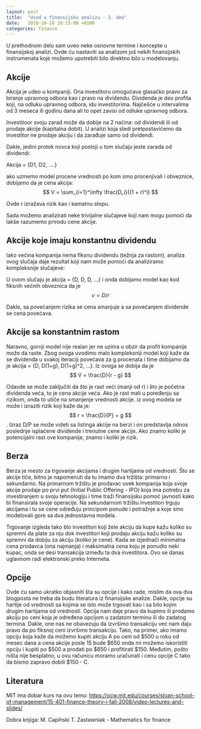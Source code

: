 ```yaml
---
layout: post
title:  "Uvod u finansijsku analizu - 2. deo"
date:   2018-10-18 10:15:00 +0100
categories: finance
---
```


U prethodnom delu sam uveo neke osnovne termine i koncepte u finansijskoj analizi. Ovde ću nastaviti sa analizom još nekih finansijskih instrumenata
koje možemo upotrebiti bilo direktno bilo u modelovanju. 


Akcije
--------

Akcija je udeo u kompaniji. Ona investitoru omogućava glasačko pravo za biranje upravnog odbora kao i pravo na dividendu. Dividenda je deo profita koji, na odluku upravnog
odbora, idu investitorima. Najčešće u intervalima od 3 meseca ili godinu dana ali to opet zavisi od odluke upravnog odbora. 

Investitoor svoju zarad može da dobije na 2 načina: od dividendi ili od prodaje akcije (kapitalna dobit). U analizi koja sledi pretpostavićemo da investitor ne prodaje akciju i da zarađuje samo od dividendi. 

Dakle, jedini protok novca koji postoji u tom slučaju jeste zarada od dividendi: 

Akcija = {D1, D2, ....}

ako uzmemo model procene vrednosti po kom smo procenjivali i obveznice, dobijamo da je cena akcija: $$ V = \sum_{i=1}^\infty \frac{D_i}{(1 + r)^i} $$ 

Ovde r izražava rizik kao i kamatnu stopu.

Sada možemo analizirati neke trivijalne slučajeve koji nam mogu pomoći da lakše razumemo prirodu cene akcije. 

Akcije koje imaju konstantnu dividendu
----------------------------------------

Iako većina kompanija nema fiksnu dividendu (težnja za rastom), analiza ovog slučaja daje rezultat koji nam može pomoći da analiziramo kompleksnije slučajeve:

U ovom slučaju je akcija = {D, D, D, ...} i onda dobijamo model kao kod fiksnih večnih obveznica da je $$ v = D / r $$

Dakle, sa povećanjem rizika se cena smanjuje a sa povećanjem dividende se cena povećava. 

Akcije sa konstantnim rastom
-------------------------------

Naravno, gornji model nije realan jer ne uzima u obzir da profit kompanije može da raste. Zbog ovoga uvodimo malo kompleksniji model koji kaže da se dividenda u svakoj iteraciji povećava 
za g procenata i time dobijamo da je akcija = {D, D(1+g), D(1+g)^2, ...}. Iz ovoga se dobija da je $$ V = \frac{D}{r - g} $$ 

Odavde se može zaključiti da što je rast veći (manji od r) i što je početna dividenda veća, to je cena akcije veća. Ako je rast mali u poređenju sa rizikom, onda to utiče na smanjenje
vrednosti akcije. iz ovog modela se može i izraziti rizik koji kaže da je: $$ r = \frac{D}{P} + g $$ . Izraz D/P se može videti sa listinga akcije na berzi i on
predstavlja odnos poslednje isplaćene dividende i trenutne cene akcije. Ako znamo koliki je potencijalni rast ove kompanije, znamo i koliki je rizik. 

Berza
------


Berza je mesto za trgovanje akcijama i drugim hartijama od vrednosti. Što se akcije tiče, bitno je napomenuti da tu imamo dva tržišta: primarno i sekundarno. Na primarnom tržištu je prodavac uvek kompanija koja svoje akcije prodaje po prvi put (Initial Public Offering - IPO) koja ima potrebu za investiranjem u svoju tehnologiju i time traži finansijsku pomoć javnosti 
kako bi finansirala svoje operacije. Na sekundarnom tržištu investitori trguju akcijama i tu se cene određuju principom ponude i potražnje a koje smo modelovali gore sa dva jednostavna modela. 

Trgovanje izgleda tako što investitori koji žele akciju da kupe kažu koliko su spremni da plate za nju dok investitori koji prodaju akciju kažu koliko su spremni da dobiju za akciju (koliko je cene). Kada se izjednači minimalna cena prodavca (ona najmanja) i maksimalna cena koju je ponudio neki kupac, onda se desi transakcija između ta dva investitora. Ovo se danas uglavnom radi elektronski preko Interneta.


Opcije
---------

Ovde ću samo ukratko objasniti šta su opcije i kako rade, mislim da ova dva blogposta ne treba da budu literatura iz finansijske analize. Dakle, opcije su hartije od vrednosti
sa kojima se isto može trgovati kao i sa bilo kojim drugim hartijama od vrednosti. Opcija nam daje pravo da kupimo ili prodamo akciju po ceni koja je određena opcijom u zadatom terminu ili do zadatog termina. Dakle, one nas ne obavezuju da izvršimo transakciju već nam daju pravo da po fiksnoj ceni izvršimo transakciju. Tako, na primer, ako imamo opciju koja kaže da možemo kupiti akciju A po ceni od $500 u roku od mesec dana a cena akcije posle 15 bude $650 onda mi možemo iskoristiti opciju i kupiti po $500 a prodati po $650 i profitirati $150. Međutim, pošto ništa nije besplatno, u ovu računicu moramo uračunati i cenu opcije C tako da bismo zapravo dobili $150 - C. 

Literatura
-----------

MIT ima dobar kurs na ovu temu: https://ocw.mit.edu/courses/sloan-school-of-management/15-401-finance-theory-i-fall-2008/video-lectures-and-slides/

Dobra knjiga: M. Capihski T. Zastawniak - Mathematics for finance



